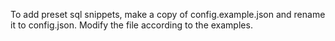 To add preset sql snippets, make a copy of config.example.json and rename it to config.json.
Modify the file according to the examples.
